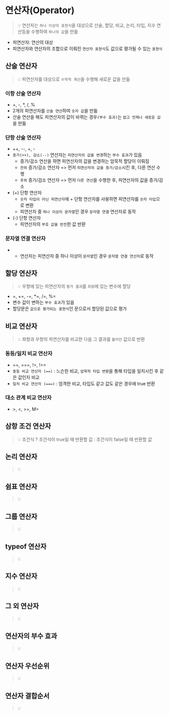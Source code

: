# 연산자(Operator)

> 💡 연산자는 `하나 이상의 표현식`을 대상으로 산술, 할당, 비교, 논리, 타입, 지수 연산등을 수행하여 `하나의 값`을 만듦

- 피연산자: 연산의 대상
- 피연산자와 연산자의 조합으로 이뤄진 `연산자 표현식`도 값으로 평가될 수 있는 `표현식`

## 산술 연산자

> 💡 피연산자를 대상으로 `수학적 계산`을 수행해 새로운 값을 만듦

### 이항 산술 연산자

- +, -, *, /, %
- 2개의 피연산자를 `산술 연산`하여 `숫자 값`을 만듦
- 산술 연산을 해도 피연산자의 값이 바뀌는 경우`(부수 효과)`는 `없고 언제나 새로운 값`을 만듦

### 단항 산술 연산자

- ++, --, +, -
- `증가(++), 감소(--)` 연산자는 `피연산자의 값을 변경`하는 `부수 효과`가 있음
  - 증가/감소 연산을 하면 피연산자의 값을 변경하는 암묵적 할당이 이뤄짐
  - `전위` 증가/감소 연산자 => 먼저 `피연산자의 값을 증가/감소`시킨 후, 다른 연산 수행
  - `후위` 증가/감소 연산자 => 먼저 `다른 연산`을 수행한 후, 피연산자의 값을 증가/감소
- (+) 단항 연산자
  - `숫자 타입이 아닌 피연산자`에 + 단항 연산자를 사용하면 피연산자를 `숫자 타입`으로 변환
  - 피연산자 중 `하나 이상이 문자열`인 경우 `문자열 연결` 연산자로 동작
- (-) 단항 연산자
  - 피연산자의 `부호 값을 반전`한 값 반환

### 문자열 연결 연산자

- + 연산자는 피연산자 중 하나 이상이 `문자열`인 경우 `문자열 연결 연산자`로 동작

## 할당 연산자

> 💡 우항에 있는 피연산자의 `평가 결과`를 `좌항`에 있는 변수에 할당

- =, +=, -=, *=, /=, %=
- 변수 값이 변하는 `부수 효과`가 있음
- 할당문은 `값으로 평가되는 표현식`인 문으로서 할당된 값으로 평가

## 비교 연산자

> 💡 좌항과 우항의 피연산자를 비교한 다음 그 결과를 `불리언` 값으로 반환

### 동등/일치 비교 연산자

- ==, ===, !=, !==
- `동등 비교 연산자 (==)` : 느슨한 비교, `암묵적 타입 변환`을 통해 타입을 일치시킨 후 같은 값인지 비교
- `일치 비교 연산자 (===)` : 엄격한 비교, 타입도 같고 값도 같은 경우에 true 반환

### 대소 관계 비교 연산자

- \>, <, >=, M=

## 삼항 조건 연산자

> 💡 조건식 ? 조건식이 true일 때 반환할 값 : 조건식이 false일 때 반환할 값

## 논리 연산자

> 💡 

## 쉼표 연산자

> 💡 

## 그룹 연산자

> 💡 

## typeof 연산자

> 💡 

## 지수 연산자

> 💡 

## 그 외 연산자

> 💡 

## 연산자의 부수 효과

> 💡 

## 연산자 우선순위

> 💡 

## 연산자 결합순서

> 💡 



